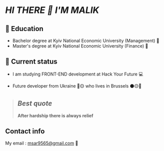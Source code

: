# **_HI THERE 👋 I'M MALIK_**

## 🔎 **Education**

- Bachelor degree at Kyiv National Economic University (Management) 💼
- Master's degree at Kyiv National Economic University (Finance) 💸

## **🚀 Current status**

- I am studying FRONT-END development at Hack Your Future 💻

- Future developer from Ukraine 🔵🟡 who lives in Brussels ⚫🟡🔴

> ## _Best quote_
>
> **After hardship there is always relief**

## **Contact info**

My email : msar9565@gmail.com 📧
